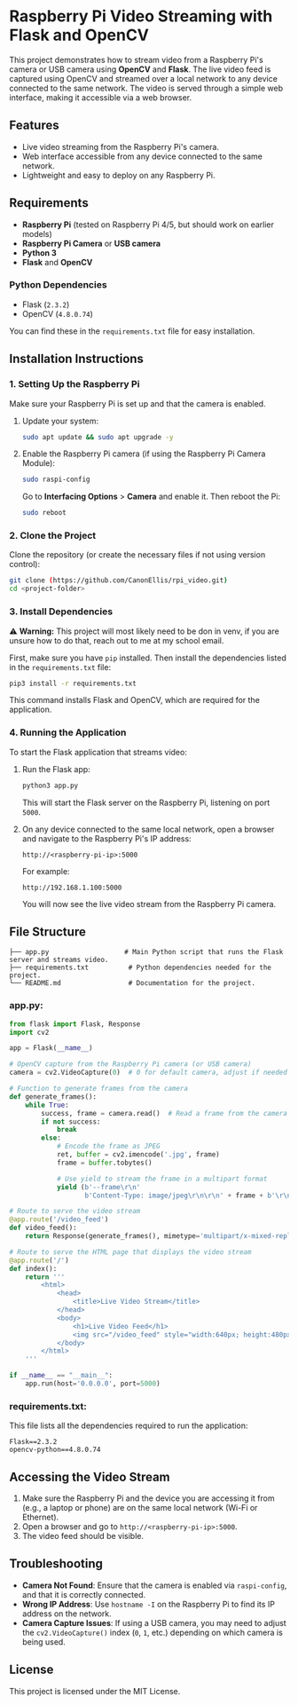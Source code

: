 
# **Raspberry Pi Video Streaming with Flask and OpenCV**

This project demonstrates how to stream video from a Raspberry Pi's camera or USB camera using **OpenCV** and **Flask**. The live video feed is captured using OpenCV and streamed over a local network to any device connected to the same network. The video is served through a simple web interface, making it accessible via a web browser.

## **Features**
- Live video streaming from the Raspberry Pi's camera.
- Web interface accessible from any device connected to the same network.
- Lightweight and easy to deploy on any Raspberry Pi.

## **Requirements**

- **Raspberry Pi** (tested on Raspberry Pi 4/5, but should work on earlier models)
- **Raspberry Pi Camera** or **USB camera**
- **Python 3**
- **Flask** and **OpenCV**

### **Python Dependencies**
- Flask (`2.3.2`)
- OpenCV (`4.8.0.74`)

You can find these in the `requirements.txt` file for easy installation.

## **Installation Instructions**

### **1. Setting Up the Raspberry Pi**

Make sure your Raspberry Pi is set up and that the camera is enabled.

1. Update your system:
   ```bash
   sudo apt update && sudo apt upgrade -y
   ```

2. Enable the Raspberry Pi camera (if using the Raspberry Pi Camera Module):
   ```bash
   sudo raspi-config
   ```
   Go to **Interfacing Options** > **Camera** and enable it. Then reboot the Pi:
   ```bash
   sudo reboot
   ```

### **2. Clone the Project**

Clone the repository (or create the necessary files if not using version control):
```bash
git clone (https://github.com/CanonEllis/rpi_video.git)
cd <project-folder>
```

### **3. Install Dependencies**
⚠️ **Warning:** This project will most likely need to be don in venv, if you are unsure how to do that, reach out to me at my school email. 

First, make sure you have `pip` installed. Then install the dependencies listed in the `requirements.txt` file:
```bash
pip3 install -r requirements.txt
```

This command installs Flask and OpenCV, which are required for the application.

### **4. Running the Application**

To start the Flask application that streams video:

1. Run the Flask app:
   ```bash
   python3 app.py
   ```

   This will start the Flask server on the Raspberry Pi, listening on port `5000`.

2. On any device connected to the same local network, open a browser and navigate to the Raspberry Pi's IP address:
   ```
   http://<raspberry-pi-ip>:5000
   ```

   For example:
   ```
   http://192.168.1.100:5000
   ```

   You will now see the live video stream from the Raspberry Pi camera.

## **File Structure**

```
├── app.py                   # Main Python script that runs the Flask server and streams video.
├── requirements.txt          # Python dependencies needed for the project.
└── README.md                 # Documentation for the project.
```

### **app.py**:

```python
from flask import Flask, Response
import cv2

app = Flask(__name__)

# OpenCV capture from the Raspberry Pi camera (or USB camera)
camera = cv2.VideoCapture(0)  # 0 for default camera, adjust if needed

# Function to generate frames from the camera
def generate_frames():
    while True:
        success, frame = camera.read()  # Read a frame from the camera
        if not success:
            break
        else:
            # Encode the frame as JPEG
            ret, buffer = cv2.imencode('.jpg', frame)
            frame = buffer.tobytes()

            # Use yield to stream the frame in a multipart format
            yield (b'--frame\r\n'
                   b'Content-Type: image/jpeg\r\n\r\n' + frame + b'\r\n')

# Route to serve the video stream
@app.route('/video_feed')
def video_feed():
    return Response(generate_frames(), mimetype='multipart/x-mixed-replace; boundary=frame')

# Route to serve the HTML page that displays the video stream
@app.route('/')
def index():
    return '''
        <html>
            <head>
                <title>Live Video Stream</title>
            </head>
            <body>
                <h1>Live Video Feed</h1>
                <img src="/video_feed" style="width:640px; height:480px;">
            </body>
        </html>
    '''

if __name__ == "__main__":
    app.run(host='0.0.0.0', port=5000)
```

### **requirements.txt**:
This file lists all the dependencies required to run the application:
```
Flask==2.3.2
opencv-python==4.8.0.74
```

## **Accessing the Video Stream**

1. Make sure the Raspberry Pi and the device you are accessing it from (e.g., a laptop or phone) are on the same local network (Wi-Fi or Ethernet).
2. Open a browser and go to `http://<raspberry-pi-ip>:5000`.
3. The video feed should be visible.

## **Troubleshooting**

- **Camera Not Found**: Ensure that the camera is enabled via `raspi-config`, and that it is correctly connected.
- **Wrong IP Address**: Use `hostname -I` on the Raspberry Pi to find its IP address on the network.
- **Camera Capture Issues**: If using a USB camera, you may need to adjust the `cv2.VideoCapture()` index (`0`, `1`, etc.) depending on which camera is being used.

## **License**

This project is licensed under the MIT License.
